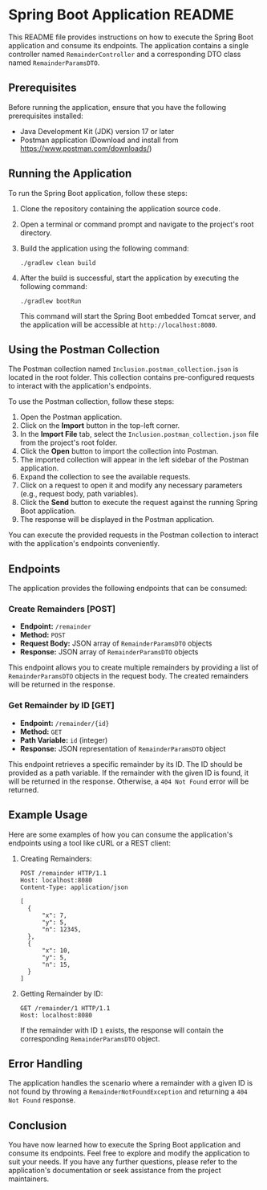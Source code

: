 # Spring Boot Application README

This README file provides instructions on how to execute the Spring Boot application and consume its endpoints. The application contains a single controller named `RemainderController` and a corresponding DTO class named `RemainderParamsDTO`.

## Prerequisites

Before running the application, ensure that you have the following prerequisites installed:

- Java Development Kit (JDK) version 17 or later
- Postman application (Download and install from https://www.postman.com/downloads/)

## Running the Application

To run the Spring Boot application, follow these steps:

1. Clone the repository containing the application source code.
2. Open a terminal or command prompt and navigate to the project's root directory.
3. Build the application using the following command:

   ```shell
   ./gradlew clean build
   ```

4. After the build is successful, start the application by executing the following command:

   ```shell
   ./gradlew bootRun
   ```

   This command will start the Spring Boot embedded Tomcat server, and the application will be accessible at `http://localhost:8080`.

## Using the Postman Collection

The Postman collection named `Inclusion.postman_collection.json` is located in the root folder. This collection contains pre-configured requests to interact with the application's endpoints.

To use the Postman collection, follow these steps:

1. Open the Postman application.
2. Click on the **Import** button in the top-left corner.
3. In the **Import File** tab, select the `Inclusion.postman_collection.json` file from the project's root folder.
4. Click the **Open** button to import the collection into Postman.
5. The imported collection will appear in the left sidebar of the Postman application.
6. Expand the collection to see the available requests.
7. Click on a request to open it and modify any necessary parameters (e.g., request body, path variables).
8. Click the **Send** button to execute the request against the running Spring Boot application.
9. The response will be displayed in the Postman application.

You can execute the provided requests in the Postman collection to interact with the application's endpoints conveniently.

## Endpoints

The application provides the following endpoints that can be consumed:

### Create Remainders [POST]

- **Endpoint:** `/remainder`
- **Method:** `POST`
- **Request Body:** JSON array of `RemainderParamsDTO` objects
- **Response:** JSON array of `RemainderParamsDTO` objects

This endpoint allows you to create multiple remainders by providing a list of `RemainderParamsDTO` objects in the request body. The created remainders will be returned in the response.

### Get Remainder by ID [GET]

- **Endpoint:** `/remainder/{id}`
- **Method:** `GET`
- **Path Variable:** `id` (integer)
- **Response:** JSON representation of `RemainderParamsDTO` object

This endpoint retrieves a specific remainder by its ID. The ID should be provided as a path variable. If the remainder with the given ID is found, it will be returned in the response. Otherwise, a `404 Not Found` error will be returned.

## Example Usage

Here are some examples of how you can consume the application's endpoints using a tool like cURL or a REST client:

1. Creating Remainders:

   ```http
   POST /remainder HTTP/1.1
   Host: localhost:8080
   Content-Type: application/json

   [
     {
         "x": 7,
         "y": 5,
         "n": 12345,
     },
     {
         "x": 10,
         "y": 5,
         "n": 15,
     }
   ]
   ```

2. Getting Remainder by ID:

   ```http
   GET /remainder/1 HTTP/1.1
   Host: localhost:8080
   ```

   If the remainder with ID `1` exists, the response will contain the corresponding `RemainderParamsDTO` object.

## Error Handling

The application handles the scenario where a remainder with a given ID is not found by throwing a `RemainderNotFoundException` and returning a `404 Not Found` response.

## Conclusion

You have now learned how to execute the Spring Boot application and consume its endpoints. Feel free to explore and modify the application to suit your needs. If you have any further questions, please refer to the application's documentation or seek assistance from the project maintainers.
